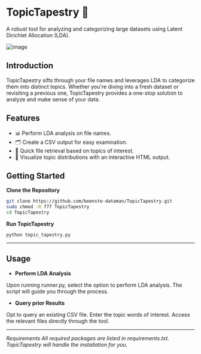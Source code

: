 

# TopicTapestry 🧵
A robust tool for analyzing and categorizing large datasets using Latent Dirichlet Allocation (LDA).


![image](https://github.com/beenste-dataman/TopicTapestry/assets/50429213/03385c7d-2248-4fbb-917f-b9dd83212a0a)


## Introduction

TopicTapestry sifts through your file names and leverages LDA to categorize them into distinct topics. Whether you're diving into a fresh dataset or revisiting a previous one, TopicTapestry provides a one-stop solution to analyze and make sense of your data.

## Features
- 📊 Perform LDA analysis on file names.
- 🗂️ Create a CSV output for easy examination.
- 🚀 Quick file retrieval based on topics of interest.
- 🎨 Visualize topic distributions with an interactive HTML output.

## Getting Started

**Clone the Repository**
   ```bash
   git clone https://github.com/beenste-dataman/TopicTapestry.git
   sudo chmod -R 777 TopicTapestry  
   cd TopicTapestry
```

**Run TopicTapestry**
```
python topic_tapestry.py
```


---

## Usage


- **Perform LDA Analysis**

Upon running runner.py, select the option to perform LDA analysis.
The script will guide you through the process.


- **Query prior Results**

Opt to query an existing CSV file.
Enter the topic words of interest.
Access the relevant files directly through the tool.

---


*Requirements
All required packages are listed in requirements.txt. TopicTapestry will handle the installation for you.*

